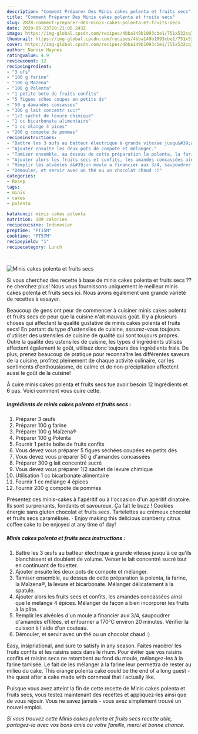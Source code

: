 ```yaml
---
description: "Comment Préparer Des Minis cakes polenta et fruits secs"
title: "Comment Préparer Des Minis cakes polenta et fruits secs"
slug: 2828-comment-preparer-des-minis-cakes-polenta-et-fruits-secs
date: 2020-06-23T20:21:00.243Z
image: https://img-global.cpcdn.com/recipes/4bba149b1093cbe1/751x532cq70/minis-cakes-polenta-et-fruits-secs-photo-principale-de-la-recette.jpg
thumbnail: https://img-global.cpcdn.com/recipes/4bba149b1093cbe1/751x532cq70/minis-cakes-polenta-et-fruits-secs-photo-principale-de-la-recette.jpg
cover: https://img-global.cpcdn.com/recipes/4bba149b1093cbe1/751x532cq70/minis-cakes-polenta-et-fruits-secs-photo-principale-de-la-recette.jpg
author: Nannie Haynes
ratingvalue: 4.9
reviewcount: 12
recipeingredient:
- "3 ufs"
- "100 g farine"
- "100 g Mazena"
- "100 g Polenta"
- "1 petite bote de fruits confits"
- "5 figues sches coupes en petits ds"
- "50 g damandes concasses"
- "300 g lait concentr sucr"
- "1/2 sachet de levure chimique"
- "1 cc bicarbonate alimentaire"
- "1 cc mlange 4 pices"
- "200 g compote de pommes"
recipeinstructions:
- "Battre les 3 œufs au batteur électrique à grande vitesse jusqu&#39;à ce qu&#39;ils blanchissent et doublent de volume. Verser le lait concentré sucré tout en continuant de fouetter."
- "Ajouter ensuite les deux pots de compote et mélanger."
- "Tamiser ensemble, au dessus de cette préparation la polenta, la farine, la Maïzena®, la levure et bicarbonate. Mélanger délicatement à la spatule."
- "Ajouter alors les fruits secs et confits, les amandes concassées ainsi que le mélange 4 épices. Mélanger de façon a bien incorporer les fruits à la pâte."
- "Remplir les alvéoles d&#39;un moule a financier aux 3/4, saupoudrer d&#39;amandes effilées, et enfourner a 170°C environ 20 minutes. Vérifier la cuisson à l&#39;aide d&#39;un couteau."
- "Démouler, et servir avec un thé ou un chocolat chaud :)"
categories:
- Resep
tags:
- minis
- cakes
- polenta

katakunci: minis cakes polenta 
nutrition: 189 calories
recipecuisine: Indonesian
preptime: "PT15M"
cooktime: "PT57M"
recipeyield: "1"
recipecategory: Lunch

---
```



![Minis cakes polenta et fruits secs](https://img-global.cpcdn.com/recipes/4bba149b1093cbe1/751x532cq70/minis-cakes-polenta-et-fruits-secs-photo-principale-de-la-recette.jpg)

Si vous cherchez des recette à base de minis cakes polenta et fruits secs ?? ne cherchez plus! Nous vous fournissons uniquement le meilleur minis cakes polenta et fruits secs ici. Nous avons également une grande variété de recettes à essayer.

Beaucoup de gens ont peur de commencer à cuisiner minis cakes polenta et fruits secs de peur que la cuisine n'ait mauvais goût. Il y a plusieurs choses qui affectent la qualité gustative de minis cakes polenta et fruits secs! En partant du type d'ustensiles de cuisine, assurez-vous toujours d'utiliser des ustensiles de cuisine de qualité qui sont toujours propres. Outre la qualité des ustensiles de cuisine, les types d'ingrédients utilisés affectent également le goût, utilisez donc toujours des ingrédients frais. De plus, prenez beaucoup de pratique pour reconnaître les différentes saveurs de la cuisine, profitez pleinement de chaque activité culinaire, car les sentiments d'enthousiasme, de calme et de non-précipitation affectent aussi le goût de la cuisine!

<!--inarticleads1-->

À cuire minis cakes polenta et fruits secs tue avoir besoin 12 Ingrédients et 6 pas. Voici comment vous cuire cette.

##### Ingrédients de minis cakes polenta et fruits secs :

1. Préparer 3 œufs
1. Préparer 100 g farine
1. Préparer 100 g Maïzena®
1. Préparer 100 g Polenta
1. Fournir 1 petite boîte de fruits confits
1. Vous devez vous préparer 5 figues séchées coupées en petits dés
1. Vous devez vous préparer 50 g d&#39;amandes concassées
1. Préparer 300 g lait concentré sucré
1. Vous devez vous préparer 1/2 sachet de levure chimique
1. Utilisation 1 cc bicarbonate alimentaire
1. Fournir 1 cc mélange 4 épices
1. Fournir 200 g compote de pommes


Présentez ces minis-cakes à l&#39;apéritif ou à l&#39;occasion d&#39;un apéritif dinatoire. Ils sont surprenants, fondants et savoureux. Ça fait le buzz ! Cookies énergie sans gluten chocolat et fruits secs. Tartelettes au crémeux chocolat et fruits secs caramélisés. · Enjoy making this delicious cranberry citrus coffee cake to be enjoyed at any time of day! 

<!--inarticleads2-->

##### Minis cakes polenta et fruits secs instructions :

1. Battre les 3 œufs au batteur électrique à grande vitesse jusqu&#39;à ce qu&#39;ils blanchissent et doublent de volume. Verser le lait concentré sucré tout en continuant de fouetter.
1. Ajouter ensuite les deux pots de compote et mélanger.
1. Tamiser ensemble, au dessus de cette préparation la polenta, la farine, la Maïzena®, la levure et bicarbonate. Mélanger délicatement à la spatule.
1. Ajouter alors les fruits secs et confits, les amandes concassées ainsi que le mélange 4 épices. Mélanger de façon a bien incorporer les fruits à la pâte.
1. Remplir les alvéoles d&#39;un moule a financier aux 3/4, saupoudrer d&#39;amandes effilées, et enfourner a 170°C environ 20 minutes. Vérifier la cuisson à l&#39;aide d&#39;un couteau.
1. Démouler, et servir avec un thé ou un chocolat chaud :)


Easy, insipriational, and sure to satisfy in any season. Faites macérer les fruits confits et les raisins secs dans le rhum. Pour éviter que vos raisins confits et raisins secs ne retombent au fond du moule, mélangez-les à la farine tamisée. Le fait de les mélanger à la farine leur permettra de rester au milieu du cake. This orange polenta cake could be the end of a long quest - the quest after a cake made with cornmeal that I actually like. 

<!--inarticleads1-->

<p>
Puisque vous avez atteint la fin de cette recette de Minis cakes polenta et fruits secs, vous testez maintenant des recettes et appliquez-les ainsi que de vous réjouir. Vous ne savez jamais - vous avez simplement trouvé un nouvel emploi.
</p>

<p>
<i>Si vous trouvez cette Minis cakes polenta et fruits secs recette utile, partagez-la avec vos bons amis ou votre famille, merci et bonne chance.</i>
</p>
